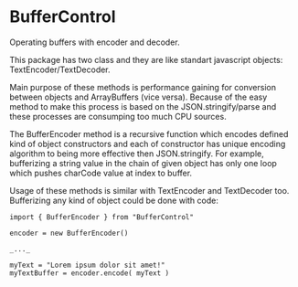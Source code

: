 # BufferControl
 Operating buffers with encoder and decoder.

This package has two class and they are like standart javascript objects: TextEncoder/TextDecoder.

Main purpose of these methods is performance gaining for conversion between objects and ArrayBuffers (vice versa). Because of the easy method to make this process is based on the JSON.stringify/parse and these processes are consumping too much CPU sources.

The BufferEncoder method is a recursive function which encodes defined kind of object constructors and each of constructor has unique encoding algorithm to being more effective then JSON.stringify. For example, bufferizing a string value in the chain of given object has only one loop which pushes charCode value at index to buffer.

Usage of these methods is similar with TextEncoder and TextDecoder too. Bufferizing any kind of object could be done with code:

```
import { BufferEncoder } from "BufferControl"

encoder = new BufferEncoder()

_..._

myText = "Lorem ipsum dolor sit amet!"
myTextBuffer = encoder.encode( myText )
```